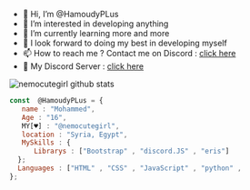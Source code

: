 - 👋 Hi, I’m @HamoudyPLus
- 👀 I’m interested in developing anything
- 🌱 I’m currently learning more and more
- 💞️ I look forward to doing my best in developing myself
- 📫 How to reach me ? Contact me on Discord : [click here](http://discord.com/users/689139487258705965)
- 📡 My Discord Server : [click here](https://discord.gg/KhNgeRbk56)

![nemocutegirl github stats](https://github-readme-stats.vercel.app/api?HamoudyPLus=HamoudyPLus&show_icons=true&theme=tokyonight)
```js
const  @HamoudyPLus = {
   name : "Mohammed",
   Age : "16",
   MY[♥] : "@nemocutegirl",
   location : "Syria, Egypt",
   MySkills : {
      Librarys : ["Bootstrap" , "discord.JS" , "eris"]
  };
  Languages : ["HTML" , "CSS" , "JavaScript" , "python" , 
};
```

